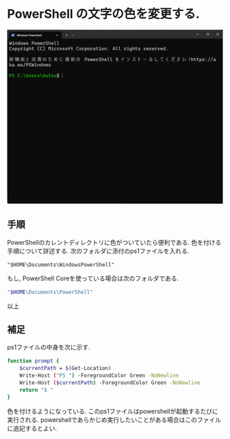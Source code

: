 # PowerShell の文字の色を変更する.


![samnume](./samune.png)

## 手順
PowerShellのカレントディレクトリに色がついていたら便利である. 色を付ける手順について詳述する.
次のフォルダに添付のps1ファイルを入れる.
```
"$HOME\Documents\WindowsPowerShell"
```

もし, PowerShell Coreを使っている場合は次のフォルダである.
```bash
"$HOME\Documents\PowerShell"
```

以上

## 補足
ps1ファイルの中身を次に示す.
```bash
function prompt {
    $currentPath = $(Get-Location)
    Write-Host ("PS ") -ForegroundColor Green -NoNewline
    Write-Host ($currentPath) -ForegroundColor Green -NoNewline
    return "$ "
}
```
色を付けるようになっている. このps1ファイルはpowershellが起動するたびに実行される. 
powershellであらかじめ実行したいことがある場合はこのファイルに追記するとよい.